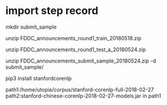 # import step record

mkdir submit_sample

unzip FDDC_announcements_round1_train_20180518.zip

unzip FDDC_announcements_round1_test_a_20180524.zip

unzip FDDC_announcements_submit_sample_20180524.zip -d submit_sample/

pip3 install stanfordcorenlp

path1:/home/utopia/corpus/stanford-corenlp-full-2018-02-27
path2:stanford-chinese-corenlp-2018-02-27-models.jar in path1

